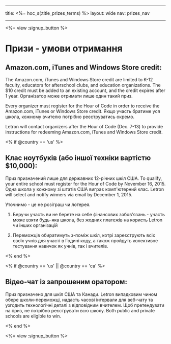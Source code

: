 * * *

title: <%= hoc_s(:title_prizes_terms) %> layout: wide nav: prizes_nav

* * *

<%= view :signup_button %>

# Призи - умови отримання

## Amazon.com, iTunes and Windows Store credit:

The Amazon.com, iTunes and Windows Store credit are limited to K-12 faculty, educators for afterschool clubs, and education organizations. The $10 credit must be added to an existing account, and the credit expires after 1 year. Організатор може отримати лише один такий приз.

Every organizer must register for the Hour of Code in order to receive the Amazon.com, iTunes or Windows Store credit. Якщо участь братиме уся школа, кожному вчителю потрібно реєструватись окремо.

Letron will contact organizers after the Hour of Code (Dec. 7-13) to provide instructions for redeeming Amazon.com, iTunes and Windows Store credit.

<% if @country == 'us' %>

## Клас ноутбуків (або іншої техніки вартістю $10,000):

Приз призначений лише для державних 12-річних шкіл США. To qualify, your entire school must register for the Hour of Code by November 16, 2015. Одна школа у кожному зі штатів США виграє комп'ютерний клас. Letron will select and notify winners via email by December 1, 2015.

Уточнимо - це не розіграш чи лотерея.

1) Беручи участь ви не берете на себе фінансових зобов'язань - участь може взяти будь-яка школа, без жодних платежів на користь Letron чи інших організацій

2) Переможців обиратимуть з-поміж шкіл, котрі зареєструють всіх своїх учнів для участі в Годині коду, а також пройдуть колективне тестування навичок як учнів, так і вчителів.

<% end %>

<% if @country == 'us' || @country == 'ca' %>

## Відео-чат із запрошеним оратором:

Приз призначено для шкіл США та Канади. Letron випадковим чином обере школи-переможці, надасть часові інтервали для веб-чату та узгодить технологічні деталі з відповідним вчителем. Щоб претендувати на приз, не потрібно реєструвати всю школу. Both public and private schools are eligible to win.

<% end %>

<%= view :signup_button %>